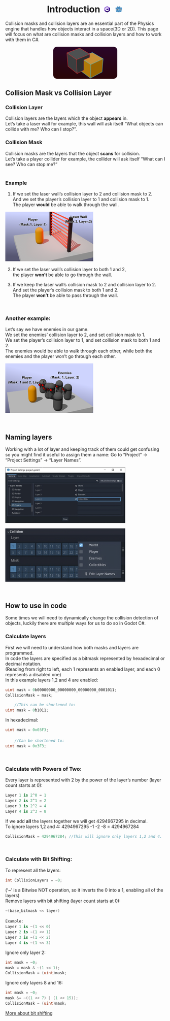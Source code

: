 <p align="center" width="100%">
    <h1 align="center"> Introduction <img id="header-img" src="assets/CsharpLogo_s.png" width="4%" style="padding: 0px 5px;"> <img id="header-img" src="assets/GodotLogo_s.png" width="4%" style="padding: 0px 5px;"></h1>
</p>

Collision masks and collision layers are an essential part of the Physics engine that handles how objects interact in a space(3D or 2D).
This page will focus on what are collision masks and collision layers and how to work with them in C#.

<p align="center" width="100%">
<img src="assets/CollisionLayersNMasksGraphic.png" width="40%">
</p>

## Collision Mask vs Collision Layer
### Collision Layer
Collision layers are the layers which the object **appears** in. <br>
Let’s take a laser wall for example, this wall will ask itself “What objects can collide with me? Who can I stop?”. <br>

### Collision Mask
Collision masks are the layers that the object **scans** for collision. <br>
Let’s take a player collider for example, the collider will ask itself “What can I see? Who can stop me?” <br>
<br>
### Example
1.  If we set the laser wall’s collision layer to 2 and collision mask to 2. <br>
And we set the player’s collision layer to 1 and collision mask to 1. <br>
The player **would** be able to walk through the wall. <br>
<p align="left" width="100%">
<img src="assets/render_pic2.png" width="55%">
</p>

2.  If we set the laser wall’s collision layer to both 1 and 2, <br>
the player **won’t** be able to go through the wall. <br>

3.  If we keep the laser wall’s collision mask to 2 and collision layer to 2. <br>
And set the player’s collision mask to both 1 and 2. <br>
The player **won’t** be able to pass through the wall. <br>
<br>

### Another example:
Let’s say we have enemies in our game. <br>
We set the enemies’ collision layer to 2, and set collision mask to 1. <br>
We set the player’s collision layer to 1, and set collision mask to both 1 and 2. <br>
The enemies would be able to walk through each other, while both the enemies and the player won’t go through each other. <br>
<p align="left" width="100%">
<img src="assets/render_pic3.png" width="55%">
</p>
<br>

## Naming layers
Working with a lot of layer and keeping track of them could get confusing so you might find it useful to assign them a name:
Go to “Project” → “Project Settings” → “Layer Names”.
<p align="left" width="100%">
<img src="assets/gd_pic1-upscaled.png" width="75%">
</p>
<p align="left" width="100%">
<img src="assets/gd_pic2-upscaled.png" width="75%">
</p>
<br>

## How to use in code <br>
Some times we will need to dynamically change the collision detection of objects, luckily there are *multiple* ways for us to do so in Godot C#. <br>

### Calculate layers <br>
First we will need to understand how both masks and layers are programmed. <br>
In code the layers are specified as a bitmask represented by hexadecimal or decimal notation. <br>
(Reading from right to left, each 1 represents an enabled layer, and each 0 represents a disabled one) <br>
In this example layers 1,2 and 4 are enabled: <br>
```cs
uint mask = 0b00000000_00000000_00000000_0001011;
CollisionMask = mask;
```
```cs
	//This can be shortened to:
uint mask = 0b1011;
```
In hexadecimal: <br>
```cs
uint mask = 0x03F3;

	//Can be shortened to:
uint mask = 0x3F3;
```
<br>

### Calculate with Powers of Two: <br>
Every layer is represented with 2 by the power of the layer’s number (layer count starts at 0): <br>
```cs
Layer 1 is 2^0 = 1
Layer 2 is 2^1 = 2
Layer 3 is 2^2 = 4
Layer 4 is 2^3 = 8 
```
If we add **all** the layers together we will get 4294967295 in decimal. <br>
To ignore layers 1,2 and 4:  4294967295 -1 -2 -8 = 4294967284 <br>
```cs
CollisionMask = 4294967284; //This will ignore only layers 1,2 and 4.
```

<br>

### Calculate with Bit Shifting: <br>
To represent all the layers: <br>
```cs
int CollisionLayers = ~0; 
```
(‘~’ is a Bitwise NOT operation, so it inverts the 0 into a 1, enabling all of the layers) <br>
Remove layers with bit shifting (layer count starts at 0): <br>
```cs
~(base_bitmask << layer)

Example:
Layer 1 is ~(1 << 0)
Layer 2 is ~(1 << 1)
Layer 3 is ~(1 << 2)
Layer 4 is ~(1 << 3) 
```
Ignore only layer 2: <br>
```cs
int mask = ~0;
mask = mask & ~(1 << 1);
CollisionMask = (uint)mask; 
```
Ignore only layers 8 and 16: <br>
```cs
int mask = ~0;
mask &= ~((1 << 7) | (1 << 15));
CollisionMask = (uint)mask; 
```
[More about bit shifting](https://learn.microsoft.com/en-us/dotnet/csharp/language-reference/operators/bitwise-and-shift-operators)
